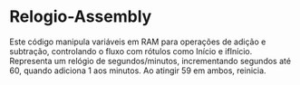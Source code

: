 # Relogio-Assembly
 Este código manipula variáveis em RAM para operações de adição e subtração, controlando o fluxo com rótulos como Início e ifInício. Representa um relógio de segundos/minutos, incrementando segundos até 60, quando adiciona 1 aos minutos. Ao atingir 59 em ambos, reinicia.
